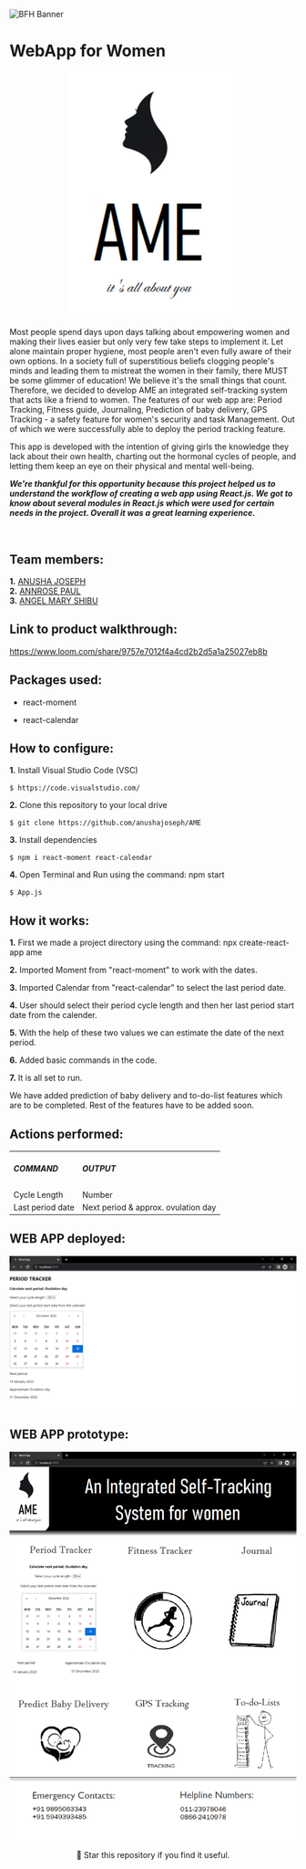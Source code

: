  ![BFH Banner](https://github.com/anushajoseph/Tink_Her_Hack/blob/00faaafcd39d179083b5778746760b7fc121c489/tink-her-hack.png)
 # WebApp for Women 
<p align="center">
 <img width="300px" src="src/Logo.png"/>
</p>
<p>
Most people spend days upon days talking about empowering women and making their lives easier but only very few take steps to implement it. Let alone maintain proper hygiene, most people aren't even fully aware of their own options. In a society full of superstitious beliefs clogging people's minds and leading them to mistreat the women in their family, there MUST be some glimmer of education!
We believe it's the small things that count. Therefore, we decided to develop AME an integrated self-tracking system that acts like a friend to women. 
The features of our web app are: Period Tracking, Fitness guide, Journaling, Prediction of baby delivery, GPS Tracking - a safety feature for women's security and task Management. Out of which we were successfully able to deploy the period tracking feature.
 
This app is developed with the intention of giving girls the knowledge they lack about their own health, charting out the hormonal cycles of people, and letting them keep an eye on their physical and mental well-being.
</p>

 ***We're thankful for this opportunity because this project helped us to understand the workflow of creating a web app using React.js. We got to know about several modules in React.js which were used for certain needs in the project. Overall it was a great learning experience.***
 
<br/>

## Team members:

**1.** [ANUSHA JOSEPH](https://github.com/anushajoseph)<br/>
**2.** [ANNROSE PAUL](https://github.com/ann018)<br/>
**3.** [ANGEL MARY SHIBU](https://github.com/angelmaryshibu)

## Link to product walkthrough:
 
https://www.loom.com/share/9757e7012f4a4cd2b2d5a1a25027eb8b

## Packages used:
 
- react-moment

- react-calendar 

## How to configure:
**1.** Install  Visual Studio Code (VSC)

```shell
$ https://code.visualstudio.com/
```

**2.** Clone this repository to your local drive

```shell
$ git clone https://github.com/anushajoseph/AME
```

**3.** Install dependencies

```shell
$ npm i react-moment react-calendar
```

**4.** Open Terminal and Run using the command: npm start

```shell
$ App.js
```

## How it works:
 
**1.** First we made a project directory using the command: npx create-react-app ame
 
**2.** Imported Moment from "react-moment" to work with the dates. 
 
**3.** Imported Calendar from "react-calendar" to select the last period date.
 
**4.** User should select their period cycle length and then her last period start date from the calender.
 
**5.** With the help of these two values we can estimate the date of the next period.
 
**6.** Added basic commands in the code.
 
**7.** It is all set to run.

We have added prediction of baby delivery and to-do-list features which are to be completed. Rest of the features have to be added soon.
## Actions performed:
 
<table>
<tr>
<td><h5>COMMAND</h5></td>   
<td><h5>OUTPUT</h5></td>
</tr>
<tr>
<td>Cycle Length</td>		   
<td>Number</td>
</tr>
<tr>
<td>Last period date</td>		   
<td>Next period & approx. ovulation day</td>
</tr>
</table>

## WEB APP deployed:
<p align="center">
<img width="800px" src="AMEsite.png"/>
 </p>

## WEB APP prototype:
<p align="center">
<img width="650px" src="AMEprototype.png"/>
 </p>
 
<p align="center">
🌟 Star this repository if you find it useful.
</p>
